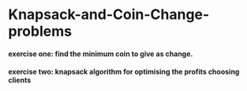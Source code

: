 # Knapsack-and-Coin-Change-problems

#### exercise one: find the minimum coin to give as change.
#### exercise two: knapsack algorithm for optimising the profits choosing clients
